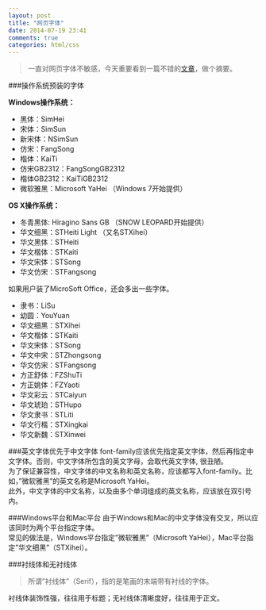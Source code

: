 ```yaml
---
layout: post
title: "网页字体"
date: 2014-07-19 23:41
comments: true
categories: html/css
---
```


> 一直对网页字体不敏感，今天重要看到一篇不错的[文章][1]，做个摘要。

###操作系统预装的字体

**Windows操作系统：**

* 黑体：SimHei
* 宋体：SimSun
* 新宋体：NSimSun
* 仿宋：FangSong
* 楷体：KaiTi
* 仿宋GB2312：FangSongGB2312
* 楷体GB2312：KaiTiGB2312
* 微软雅黑：Microsoft YaHei （Windows 7开始提供）

**OS X操作系统：**

* 冬青黑体: Hiragino Sans GB （SNOW LEOPARD开始提供）
* 华文细黑：STHeiti Light （又名STXihei）
* 华文黑体：STHeiti
* 华文楷体：STKaiti
* 华文宋体：STSong
* 华文仿宋：STFangsong

如果用户装了MicroSoft Office，还会多出一些字体。

* 隶书：LiSu
* 幼圆：YouYuan
* 华文细黑：STXihei
* 华文楷体：STKaiti
* 华文宋体：STSong
* 华文中宋：STZhongsong
* 华文仿宋：STFangsong
* 方正舒体：FZShuTi
* 方正姚体：FZYaoti
* 华文彩云：STCaiyun
* 华文琥珀：STHupo
* 华文隶书：STLiti
* 华文行楷：STXingkai
* 华文新魏：STXinwei

###英文字体优先于中文字体
font-family应该优先指定英文字体，然后再指定中文字体。否则，中文字体所包含的英文字母，会取代英文字体, 很丑陋。  
为了保证兼容性，中文字体的中文名称和英文名称，应该都写入font-family。比如，”微软雅黑”的英文名称是Microsoft YaHei。  
此外，中文字体的中文名称，以及由多个单词组成的英文名称，应该放在双引号内。

###Windows平台和Mac平台
由于Windows和Mac的中文字体没有交叉，所以应该同时为两个平台指定字体。  
常见的做法是，Windows平台指定”微软雅黑”（Microsoft YaHei），Mac平台指定”华文细黑”（STXihei）。

###衬线体和无衬线体
> 所谓”衬线体”（Serif），指的是笔画的末端带有衬线的字体。

衬线体装饰性强，往往用于标题；无衬线体清晰度好，往往用于正文。


  [1]: http://blog.jobbole.com/73722/